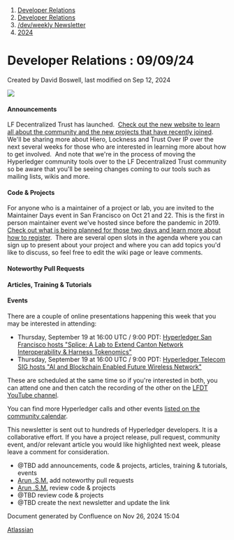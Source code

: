 1. [Developer Relations](index.html)
2. [Developer Relations](Developer-Relations_17170434.html)
3. [/dev/weekly Newsletter](17170445.html)
4. [2024](2024_17172152.html)

# Developer Relations : 09/09/24

Created by David Boswell, last modified on Sep 12, 2024

![](attachments/17170434/17171308.png?height=169)

#### Announcements

LF Decentralized Trust has launched.  [Check out the new website to learn all about the community and the new projects that have recently joined](http://www.lfdecentralizedtrust.org).  We'll be sharing more about Hiero, Lockness and Trust Over IP over the next several weeks for those who are interested in learning more about how to get involved.  And note that we're in the process of moving the Hyperledger community tools over to the LF Decentralized Trust community so be aware that you'll be seeing changes coming to our tools such as mailing lists, wikis and more.

#### Code &amp; Projects

For anyone who is a maintainer of a project or lab, you are invited to the Maintainer Days event in San Francisco on Oct 21 and 22. This is the first in person maintainer event we've hosted since before the pandemic in 2019.  [Check out what is being planned for those two days and learn more about how to register](https://lf-hyperledger.atlassian.net/wiki/display/events/Maintainer+Days+October+21-22%2C+2024).  There are several open slots in the agenda where you can sign up to present about your project and where you can add topics you'd like to discuss, so feel free to edit the wiki page or leave comments.

#### Noteworthy Pull Requests

#### Articles, Training &amp; Tutorials

#### Events

There are a couple of online presentations happening this week that you may be interested in attending:

- Thursday, September 19 at 16:00 UTC / 9:00 PDT: [Hyperledger San Francisco hosts "Splice: A Lab to Extend Canton Network Interoperability &amp; Harness Tokenomics"](https://www.meetup.com/hyperledger-sf/events/302831418/)
- Thursday, September 19 at 16:00 UTC / 9:00 PDT: [Hyperledger Telecom SIG hosts "AI and Blockchain Enabled Future Wireless Network"](https://lf-hyperledger.atlassian.net/wiki/display/TCSIG/AI+and+Blockchain+Enabled+Future+Wireless+Network)

These are scheduled at the same time so if you're interested in both, you can attend one and then catch the recording of the other on the [LFDT YouTube channel](https://www.youtube.com/Hyperledger).

You can find more Hyperledger calls and other events [listed on the community calendar](https://lf-hyperledger.atlassian.net/wiki/display/HYP/Calendar+of+Public+Meetings).

This newsletter is sent out to hundreds of Hyperledger developers. It is a collaborative effort. If you have a project release, pull request, community event, and/or relevant article you would like highlighted next week, please leave a comment for consideration.

- @TBD add announcements, code &amp; projects, articles, training &amp; tutorials, events
- [Arun .S.M.](https://lf-hyperledger.atlassian.net/wiki/people/621a0e5097d313006ba7386a?ref=confluence) add noteworthy pull requests
- [Arun .S.M.](https://lf-hyperledger.atlassian.net/wiki/people/621a0e5097d313006ba7386a?ref=confluence) review code &amp; projects
- @TBD review code &amp; projects
- @TBD create the next newsletter and update the link

Document generated by Confluence on Nov 26, 2024 15:04

[Atlassian](http://www.atlassian.com/)
